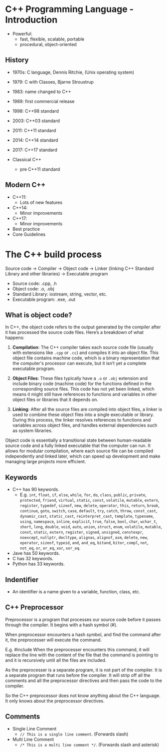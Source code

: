 # C++ Programming Language - Introduction

- Powerful:
  - fast, flexible, scalable, portable
  - procedural, object-oriented

## History

- 1970s: C language, Dennis Ritchie, (Unix operating system)
- 1979: C with Classes, Bjarne Stroustrup
- 1983: name changed to C++
- 1989: first commercial release
- 1998: C++98 standard
- 2003: C++03 standard
- 2011: C++11 standard
- 2014: C++14 standard
- 2017: C++17 standard

- Classical C++
  - pre C++11 standard

## Modern C++

- C++11:
  - Lots of new features
- C++14:
  - Minor improvements
- C++17:
  - Minor improvements
- Best practice
- Core Guidelines

# The C++ build process

Source code -> Compiler -> Object code -> Linker (linking C++ Standard Library and other libraries) -> Executable program

- Source code: .cpp, .h
- Object code: .o, .obj
- Standard Library: iostream, string, vector, etc.
- Executable program: .exe, .out

## What is object code?

In C++, the object code refers to the output generated by the compiler after it has processed the source code files. Here’s a breakdown of what happens:

1. **Compilation**: The C++ compiler takes each source code file (usually with extensions like `.cpp` or `.cc`) and compiles it into an object file. This object file contains machine code, which is a binary representation that the computer's processor can execute, but it isn’t yet a complete executable program.

2. **Object Files**: These files typically have a `.o` or `.obj` extension and include binary code (machine code) for the functions defined in the corresponding source files. This code has not yet been linked, which means it might still have references to functions and variables in other object files or libraries that it depends on.

3. **Linking**: After all the source files are compiled into object files, a linker is used to combine these object files into a single executable or library. During this process, the linker resolves references to functions and variables across object files, and handles external dependencies such as system libraries.

Object code is essentially a transitional state between human-readable source code and a fully linked executable that the computer can run. It allows for modular compilation, where each source file can be compiled independently and linked later, which can speed up development and make managing large projects more efficient.

## Keywords

- C++ has 90 keywords.
  - E.g. `int`, `float`, `if`, `else`, `while`, `for`, `do`, `class`, `public`, `private`, `protected`, `friend`, `virtual`, `static`, `const`, `volatile`, `mutable`, `extern`, `register`, `typedef`, `sizeof`, `new`, `delete`, `operator`, `this`, `return`, `break`, `continue`, `goto`, `switch`, `case`, `default`, `try`, `catch`, `throw`, `const_cast`, `dynamic_cast`, `static_cast`, `reinterpret_cast`, `template`, `typename`, `using`, `namespace`, `inline`, `explicit`, `true`, `false`, `bool`, `char`, `wchar_t`, `short`, `long`, `double`, `void`, `auto`, `union`, `struct`, `enum`, `volatile`, `mutable`, `const`, `static`, `extern`, `register`, `signed`, `unsigned`, `constexpr`, `noexcept`, `nullptr`, `decltype`, `alignas`, `alignof`, `asm`, `delete`, `new`, `operator`, `sizeof`, `typeid`, `and`, `and_eq`, `bitand`, `bitor`, `compl`, `not`, `not_eq`, `or`, `or_eq`, `xor`, `xor_eq`.
- Jave has 50 keywords.
- C has 32 keywords.
- Python has 33 keywords.

## Indentifier

- An identifier is a name given to a variable, function, class, etc.

## C++ Preprocessor

Preprocessor is a program that processes our source code before it passes through the compiler. It begins with a hash symbol (#).

When preprocessor encounters a hash symbol, and find the command after it, the preprocesser will execute the command.

E.g. #include
When the preprocesser encounters this command, it will replace the line with the content of the file that the command is pointing to and it is recursively until all the files are included.

As the preprocesser is a separate program, it is not part of the compiler. It is a separate program that runs before the compiler. It will strip off all the comments and all the preprocessor directives and then pass the code to the compiler.

So the C++ preprocessor does not know anything about the C++ language. It only knows about the preprocessor directives.

## Comments

- Single Line Comment
  - `// This is a single line comment`. (Forwards slash)
- Multi Line Comment
  - `/* This is a multi line comment */`. (Forwards slash and asterisk)
